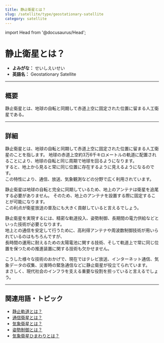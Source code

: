 ```yaml
---
title: 静止衛星とは？
slug: /satellite/type/geostationary-satellite
category: satellite
---
```


import Head from '@docusaurus/Head';

<Head>
  <script type="application/ld+json">
    {`{
      "@context": "https://schema.org",
      "@type": "DefinedTerm",
      "name": "静止衛星とは？",
      "inDefinedTermSet": "https://www.space-portal.org",
      "termCode": "satellite/type/geostationary-satellite",
      "description": "静止衛星とは、地球の自転と同期して赤道上空に固定された位置に留まる人工衛星である。",
      "url": "https://www.space-portal.org/docs/satellite/type/geostationary-satellite"
    }`}
  </script>
</Head>

# 静止衛星とは？

- **よみがな：** せいしえいせい  
- **英語名：** Geostationary Satellite  

---

## 概要

静止衛星とは、地球の自転と同期して赤道上空に固定された位置に留まる人工衛星である。

---

## 詳細

静止衛星とは、地球の自転と同期して赤道上空に固定された位置に留まる人工衛星のことを指します。
地球の赤道上空約3万6千キロメートルの軌道に配置されることにより、地球の自転と同じ周期で地球を回るようになります。  
すると、地上から見ると常に同じ位置に存在するように見えるようになるのです。  
この特性により、通信、放送、気象観測などの分野で広く利用されています。  

静止衛星は地球の自転と完全に同期しているため、地上のアンテナは衛星を追尾する必要がありません。
そのため、地上のアンテナを設置する際に固定することが可能になります。  
この利点が衛星放送の普及にも大きく貢献していると言えるでしょう。
 
静止衛星を実現するには、精密な軌道投入、姿勢制御、長期間の電力供給などといった技術が必要となります。  
地上との通信を安定して行うために、高利得アンテナや周波数制御技術が用いられているのはもちろんですが、  
長時間の運用に耐えるための太陽電池に関する技術、そして軌道上で常に同じ位置を保つための推進装置に関する技術も欠かせません。   

こうした様々な技術のおかげで、現在ではテレビ放送、インターネット通信、気象データの収集、災害時の緊急通信などに静止衛星が役立てられています。  
まさしく、現代社会のインフラを支える重要な役割を担っていると言えるでしょう。  

---

## 関連用語・トピック

- [静止軌道とは？](/docs/orbit/type/geostationary-orbit)  
- [通信衛星とは？](/docs/satellite/type/communication-sat)  
- [気象衛星とは？](/docs/satellite/type/weather-sat)  
- [姿勢制御とは？](/docs/control/technology/attitude-control)  
- [気象衛星ひまわりとは？](/docs/satellite/index/himawari)

